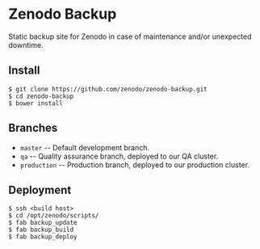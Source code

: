 Zenodo Backup
=============

Static backup site for Zenodo in case of maintenance and/or unexpected
downtime.

Install
--------
```console
$ git clone https://github.com/zenodo/zenodo-backup.git
$ cd zenodo-backup
$ bower install
```

Branches
--------
* ``master`` -- Default development branch.
* ``qa`` -- Quality assurance branch, deployed to our QA cluster.
* ``production`` -- Production branch, deployed to our production cluster.

Deployment
----------

```console
$ ssh <build host>
$ cd /opt/zenodo/scripts/
$ fab backup_update
$ fab backup_build
$ fab backup_deploy
```
